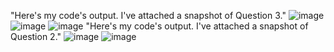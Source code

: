 "Here's my code's output. I've attached a snapshot of Question 3."
![image](https://github.com/user-attachments/assets/33e72819-b82c-42f3-926b-5e60110e989a)
![image](https://github.com/user-attachments/assets/0371182c-12b4-471a-acc3-80740b17dbb4)
![image](https://github.com/user-attachments/assets/f47de96a-e63f-4e03-b942-a5681b28fc78)
"Here's my code's output. I've attached a snapshot of Question 2."
![image](https://github.com/user-attachments/assets/c016f0e8-fa6c-4618-8c18-941f04eda92b)
![image](https://github.com/user-attachments/assets/7b1fb9a2-4781-4267-b75c-b1e2c7d7c865)




